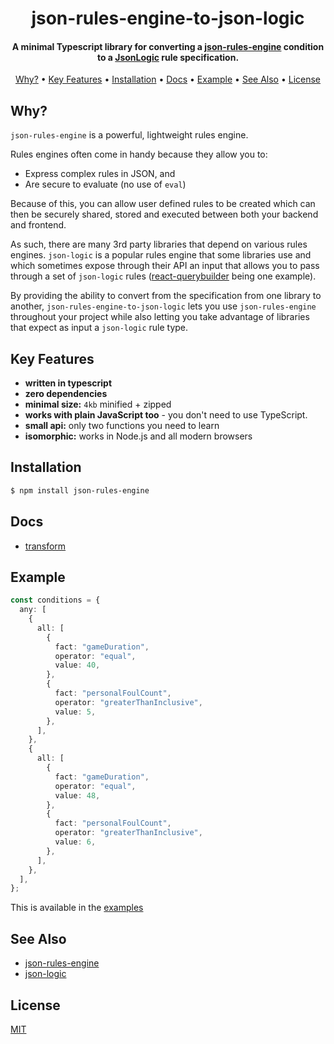 <h1 align="center">json-rules-engine-to-json-logic</h1>

<h4 align="center">A minimal Typescript library for converting a <a href="https://github.com/CacheControl/json-rules-engine" target="_blank">json-rules-engine</a> condition to a <a href="https://github.com/jwadhams/json-logic-js/">JsonLogic</a> rule specification.</h4>

<p align="center">
  <a href="#why">Why?</a> •
  <a href="#key-features">Key Features</a> •
  <a href="#installation">Installation</a> •
  <a href="#docs">Docs</a> •
  <a href="#example">Example</a> •
  <a href="#see-also">See Also</a> •
  <a href="#license">License</a>
</p>

## Why?

`json-rules-engine` is a powerful, lightweight rules engine.

Rules engines often come in handy because they allow you to:

- Express complex rules in JSON, and
- Are secure to evaluate (no use of `eval`)

Because of this, you can allow user defined rules to be created which can then be securely shared, stored and executed between both your backend and frontend.

As such, there are many 3rd party libraries that depend on various rules engines. `json-logic` is a popular rules engine that some libraries use and which sometimes expose through their API an input that allows you to pass through a set of `json-logic` rules (<a href="https://react-querybuilder.js.org/" target="_blank">react-querybuilder</a> being one example).

By providing the ability to convert from the specification from one library to another, `json-rules-engine-to-json-logic` lets you use `json-rules-engine` throughout your project while also letting you take advantage of libraries that expect as input a `json-logic` rule type.

## Key Features

- **written in typescript**
- **zero dependencies**
- **minimal size:** `4kb` minified + zipped
- **works with plain JavaScript too** - you don't need to use TypeScript.
- **small api:** only two functions you need to learn
- **isomorphic:** works in Node.js and all modern browsers

## Installation

```bash
$ npm install json-rules-engine
```

## Docs

- [transform](./docs/transform.md)

## Example

```ts
const conditions = {
  any: [
    {
      all: [
        {
          fact: "gameDuration",
          operator: "equal",
          value: 40,
        },
        {
          fact: "personalFoulCount",
          operator: "greaterThanInclusive",
          value: 5,
        },
      ],
    },
    {
      all: [
        {
          fact: "gameDuration",
          operator: "equal",
          value: 48,
        },
        {
          fact: "personalFoulCount",
          operator: "greaterThanInclusive",
          value: 6,
        },
      ],
    },
  ],
};
```

This is available in the [examples](./examples/01-basic-example.ts)

## See Also

- [json-rules-engine](https://github.com/CacheControl/json-rules-engine)
- [json-logic](https://github.com/jwadhams/json-logic-js)

## License

[MIT](https://tldrlegal.com/license/mit-license)
